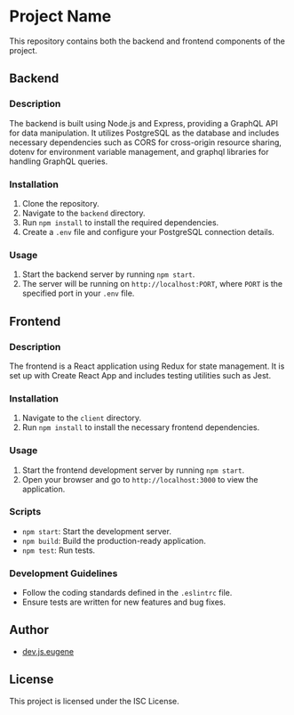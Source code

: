 # Project Name

This repository contains both the backend and frontend components of the project. 

## Backend

### Description

The backend is built using Node.js and Express, providing a GraphQL API for data manipulation. It utilizes PostgreSQL as the database and includes necessary dependencies such as CORS for cross-origin resource sharing, dotenv for environment variable management, and graphql libraries for handling GraphQL queries.

### Installation

1. Clone the repository.
2. Navigate to the `backend` directory.
3. Run `npm install` to install the required dependencies.
4. Create a `.env` file and configure your PostgreSQL connection details.

### Usage

1. Start the backend server by running `npm start`.
2. The server will be running on `http://localhost:PORT`, where `PORT` is the specified port in your `.env` file.

## Frontend

### Description

The frontend is a React application using Redux for state management. It is set up with Create React App and includes testing utilities such as Jest. 

### Installation

1. Navigate to the `client` directory.
2. Run `npm install` to install the necessary frontend dependencies.

### Usage

1. Start the frontend development server by running `npm start`.
2. Open your browser and go to `http://localhost:3000` to view the application.

### Scripts

- `npm start`: Start the development server.
- `npm build`: Build the production-ready application.
- `npm test`: Run tests.

### Development Guidelines

- Follow the coding standards defined in the `.eslintrc` file.
- Ensure tests are written for new features and bug fixes.

## Author

- [dev.js.eugene](https://github.com/Jackman108)

## License

This project is licensed under the ISC License.
